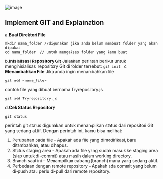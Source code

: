 ![image](https://github.com/user-attachments/assets/c94bc163-3fd2-4bfe-88ec-a3528097405b)
## Implement GIT and Explaination

a.**Buat Direktori File**
   ```
   mkdir nama_folder //digunakan jika anda belum membuat folder yang akan dipakai
   cd nama_folder  // untuk mengakses folder yang kamu buat
   ```
b.**Inisialisasi Repository Git**
    Jalankan perintah berikut untuk menginisialisasi repository Git di folder tersebut:
     ```
     git init 
     ```
c. **Menambahkan File**
   Jika anda ingin menambahkan file 
   ```
   git add <nama_file>
   ```
  contoh file yang dibuat bernama Tryrepository.js
   ```
  git add Tryrepository.js
  ```
   
d.**Cek Status Repository**
  ```
  git status
  ```

  perintah git status digunakan untuk menampilkan status dari repositori Git yang sedang aktif. Dengan perintah ini, kamu bisa melihat:

1. Perubahan pada file – Apakah ada file yang dimodifikasi, baru ditambahkan, atau dihapus.
2. Status staging area – Apakah ada file yang sudah masuk ke staging area (siap untuk di-commit) atau masih dalam working directory.
3. Branch saat ini – Menampilkan cabang (branch) mana yang sedang aktif.
4. Perbedaan dengan remote repository – Apakah ada commit yang belum di-push atau perlu di-pull dari remote repository.

   
